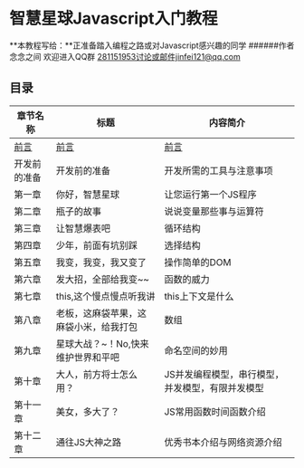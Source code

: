 # 智慧星球Javascript入门教程
**本教程写给：**正准备踏入编程之路或对Javascript感兴趣的同学
######作者  念念之间 欢迎进入QQ群 281151953讨论或邮件jinfei121@qq.com
##  目录
章节名称 | 标题 | 内容简介
------------ | ------------- | ------------
[前言](https://github.com/WisdomPlanet/WisdomPlanet-Javascript-Primer/blob/master/preface.md) | [前言](https://github.com/WisdomPlanet/WisdomPlanet-Javascript-Primer/blob/master/preface.md)  | [前言](https://github.com/WisdomPlanet/WisdomPlanet-Javascript-Primer/blob/master/preface.md)
开发前的准备 | 开发前的准备| 开发所需的工具与注意事项
第一章 |你好，智慧星球 | 让您运行第一个JS程序
第二章 | 瓶子的故事 | 说说变量那些事与运算符
第三章 | 让智慧爆表吧 |循环结构
第四章 | 少年，前面有坑别踩 | 选择结构
第五章 | 我变，我变，我又变了 | 操作简单的DOM
第六章 | 发大招，全部给我变~~ | 函数的威力
第七章 | this,这个慢点慢点听我讲 | this上下文是什么
第八章 | 老板，这麻袋苹果，这麻袋小米，给我打包 | 数组
第九章 | 星球大战？~！No,快来维护世界和平吧 | 命名空间的妙用
第十章 | 大人，前方将士怎么用？ | JS并发编程模型，串行模型，并发模型，有限并发模型
第十一章| 美女，多大了？ | JS常用函数时间函数介绍
第十二章| 通往JS大神之路 | 优秀书本介绍与网络资源介绍
